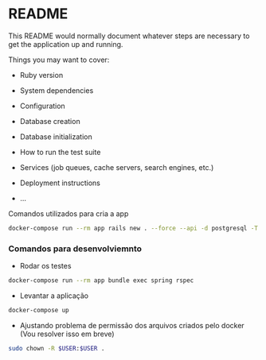 # README

This README would normally document whatever steps are necessary to get the
application up and running.

Things you may want to cover:

* Ruby version

* System dependencies

* Configuration

* Database creation

* Database initialization

* How to run the test suite

* Services (job queues, cache servers, search engines, etc.)

* Deployment instructions

* ...

Comandos utilizados para cria a app
```bash
docker-compose run --rm app rails new . --force --api -d postgresql -T
```

### Comandos para desenvolviemnto

* Rodar os testes
```bash
docker-compose run --rm app bundle exec spring rspec
```

* Levantar a aplicação
```bash
docker-compose up
```

* Ajustando problema de permissão dos arquivos criados pelo docker (Vou resolver isso em breve)
```bash
sudo chown -R $USER:$USER .
```